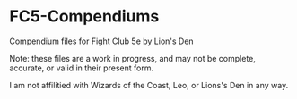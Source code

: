 # FC5-Compendiums
Compendium files for Fight Club 5e by Lion's Den

Note: these files are a work in progress, and may not be complete, accurate, or valid in their present form.

I am not affilitied with Wizards of the Coast, Leo, or Lions's Den in any way.
